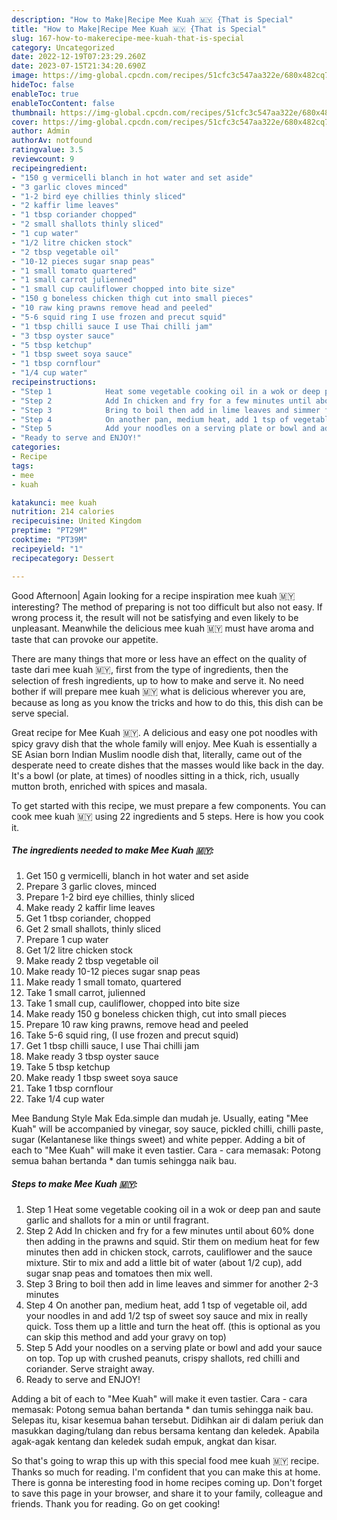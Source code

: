 ```yaml
---
description: "How to Make|Recipe Mee Kuah 🇲🇾 {That is Special"
title: "How to Make|Recipe Mee Kuah 🇲🇾 {That is Special"
slug: 167-how-to-makerecipe-mee-kuah-that-is-special
category: Uncategorized
date: 2022-12-19T07:23:29.260Z
date: 2023-07-15T21:34:20.690Z
image: https://img-global.cpcdn.com/recipes/51cfc3c547aa322e/680x482cq70/mee-kuah-recipe-main-photo.jpg
hideToc: false
enableToc: true
enableTocContent: false
thumbnail: https://img-global.cpcdn.com/recipes/51cfc3c547aa322e/680x482cq70/mee-kuah-recipe-main-photo.jpg
cover: https://img-global.cpcdn.com/recipes/51cfc3c547aa322e/680x482cq70/mee-kuah-recipe-main-photo.jpg
author: Admin
authorAv: notfound
ratingvalue: 3.5
reviewcount: 9
recipeingredient:
- "150 g vermicelli blanch in hot water and set aside"
- "3 garlic cloves minced"
- "1-2 bird eye chillies thinly sliced"
- "2 kaffir lime leaves"
- "1 tbsp coriander chopped"
- "2 small shallots thinly sliced"
- "1 cup water"
- "1/2 litre chicken stock"
- "2 tbsp vegetable oil"
- "10-12 pieces sugar snap peas"
- "1 small tomato quartered"
- "1 small carrot julienned"
- "1 small cup cauliflower chopped into bite size"
- "150 g boneless chicken thigh cut into small pieces"
- "10 raw king prawns remove head and peeled"
- "5-6 squid ring I use frozen and precut squid"
- "1 tbsp chilli sauce I use Thai chilli jam"
- "3 tbsp oyster sauce"
- "5 tbsp ketchup"
- "1 tbsp sweet soya sauce"
- "1 tbsp cornflour"
- "1/4 cup water"
recipeinstructions:
- "Step 1            Heat some vegetable cooking oil in a wok or deep pan and saute garlic and shallots for a min or until fragrant."
- "Step 2            Add In chicken and fry for a few minutes until about 60% done then adding in the prawns and squid. Stir them on medium heat for few minutes then add in chicken stock, carrots, cauliflower and the sauce mixture. Stir to mix and add a little bit of water (about 1/2 cup), add sugar snap peas and tomatoes then mix well."
- "Step 3            Bring to boil then add in lime leaves and simmer for another 2-3 minutes"
- "Step 4            On another pan, medium heat, add 1 tsp of vegetable oil, add your noodles in and add 1/2 tsp of sweet soy sauce and mix in really quick. Toss them up a little and turn the heat off. (this is optional as you can skip this method and add your gravy on top)"
- "Step 5            Add your noodles on a serving plate or bowl and add your sauce on top. Top up with crushed peanuts, crispy shallots, red chilli and coriander. Serve straight away."
- "Ready to serve and ENJOY!"
categories:
- Recipe
tags:
- mee
- kuah

katakunci: mee kuah 
nutrition: 214 calories
recipecuisine: United Kingdom
preptime: "PT29M"
cooktime: "PT39M"
recipeyield: "1"
recipecategory: Dessert

---
```



Good Afternoon| Again looking for a recipe inspiration mee kuah 🇲🇾 interesting? The method of preparing is not too difficult but also not easy. If wrong process it, the result will not be satisfying and even likely to be unpleasant. Meanwhile the delicious mee kuah 🇲🇾 must have aroma and taste that can provoke our appetite.






There are many things that more or less have an effect on the quality of taste dari mee kuah 🇲🇾, first from the type of ingredients, then the selection of fresh ingredients, up to how to make and serve it. No need bother if will prepare mee kuah 🇲🇾 what is delicious wherever you are, because as long as you know the tricks and how to do this, this dish can be serve  special.


Great recipe for Mee Kuah 🇲🇾. A delicious and easy one pot noodles with spicy gravy dish that the whole family will enjoy. Mee Kuah is essentially a SE Asian born Indian Muslim noodle dish that, literally, came out of the desperate need to create dishes that the masses would like back in the day. It&#39;s a bowl (or plate, at times) of noodles sitting in a thick, rich, usually mutton broth, enriched with spices and masala.


To get started with this recipe, we must prepare a few components. You can cook mee kuah 🇲🇾 using 22 ingredients and 5 steps. Here is how you cook it.

<!--inarticleads1-->

##### The ingredients needed to make Mee Kuah 🇲🇾:

1. Get 150 g vermicelli, blanch in hot water and set aside
1. Prepare 3 garlic cloves, minced
1. Prepare 1-2 bird eye chillies, thinly sliced
1. Make ready 2 kaffir lime leaves
1. Get 1 tbsp coriander, chopped
1. Get 2 small shallots, thinly sliced
1. Prepare 1 cup water
1. Get 1/2 litre chicken stock
1. Make ready 2 tbsp vegetable oil
1. Make ready 10-12 pieces sugar snap peas
1. Make ready 1 small tomato, quartered
1. Take 1 small carrot, julienned
1. Take 1 small cup, cauliflower, chopped into bite size
1. Make ready 150 g boneless chicken thigh, cut into small pieces
1. Prepare 10 raw king prawns, remove head and peeled
1. Take 5-6 squid ring, (I use frozen and precut squid)
1. Get 1 tbsp chilli sauce, I use Thai chilli jam
1. Make ready 3 tbsp oyster sauce
1. Take 5 tbsp ketchup
1. Make ready 1 tbsp sweet soya sauce
1. Take 1 tbsp cornflour
1. Take 1/4 cup water


Mee Bandung Style Mak Eda.simple dan mudah je. Usually, eating &#34;Mee Kuah&#34; will be accompanied by vinegar, soy sauce, pickled chilli, chilli paste, sugar (Kelantanese like things sweet) and white pepper. Adding a bit of each to &#34;Mee Kuah&#34; will make it even tastier. Cara - cara memasak: Potong semua bahan bertanda * dan tumis sehingga naik bau. 

<!--inarticleads2-->

##### Steps to make Mee Kuah 🇲🇾:

1. Step 1            Heat some vegetable cooking oil in a wok or deep pan and saute garlic and shallots for a min or until fragrant.
1. Step 2            Add In chicken and fry for a few minutes until about 60% done then adding in the prawns and squid. Stir them on medium heat for few minutes then add in chicken stock, carrots, cauliflower and the sauce mixture. Stir to mix and add a little bit of water (about 1/2 cup), add sugar snap peas and tomatoes then mix well.
1. Step 3            Bring to boil then add in lime leaves and simmer for another 2-3 minutes
1. Step 4            On another pan, medium heat, add 1 tsp of vegetable oil, add your noodles in and add 1/2 tsp of sweet soy sauce and mix in really quick. Toss them up a little and turn the heat off. (this is optional as you can skip this method and add your gravy on top)
1. Step 5            Add your noodles on a serving plate or bowl and add your sauce on top. Top up with crushed peanuts, crispy shallots, red chilli and coriander. Serve straight away.
1. Ready to serve and ENJOY!

Adding a bit of each to &#34;Mee Kuah&#34; will make it even tastier. Cara - cara memasak: Potong semua bahan bertanda * dan tumis sehingga naik bau. Selepas itu, kisar kesemua bahan tersebut. Didihkan air di dalam periuk dan masukkan daging/tulang dan rebus bersama kentang dan keledek. Apabila agak-agak kentang dan keledek sudah empuk, angkat dan kisar. 

So that's going to wrap this up with this special food mee kuah 🇲🇾 recipe. Thanks so much for reading. I'm confident that you can make this at home. There is gonna be interesting food in home recipes coming up. Don't forget to save this page in your browser, and share it to your family, colleague and friends. Thank you for reading. Go on get cooking!

